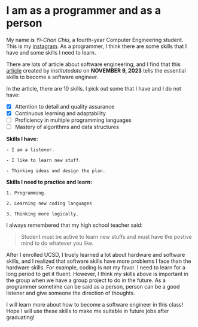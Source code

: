 # I am as a programmer and as a person
My name is _Yi-Chan Chiu_, a fourth-year Computer Engineering student. This is my [instagram](https://www.instagram.com/fc_chiu1113/). As a programmer, I think there are some skills that I have and some skills I need to learn.

There are lots of article about software engineering, and I find that this [article](https://www.institutedata.com/us/blog/10-must-have-software-engineering-skills/) created by _institutedata_ on  **NOVEMBER 9, 2023** tells the essential skills to become a software engineer.

In the article, there are 10 skills. I pick out some that I have and I do not have:

- [x] Attention to detail and quality assurance
- [x] Continuous learning and adaptability
- [ ] Proficiency in multiple programming languages
- [ ] Mastery of algorithms and data structures

**Skills I have:**
```
- I am a listener.

- I like to learn new stuff.

- Thinking ideas and design the plan.
```

**Skills I need to practice and learn:**
```
1. Programming.

2. Learning new coding languages

3. Thinking more logically.
```

I always remembered that my high school teacher said: 

> Student must be active to learn new stuffs and must have the postive mind to do whatever you like.

After I enrolled UCSD, I truely learned a lot about hardware and software skills, and I realized that software skills have more problems I face than the hardware skills. For example, coding is not my favor. I need to learn for a long period to get it fluent. However, I think my skills above is important in the group when we have a group project to do in the future. As a programmer sometime can be said as a person, person can be a good listener and give someone the direction of thoughts.

I will learn more about how to become a software engineer in this class! Hope I will use these skills to make me suitable in future jobs after graduating!
